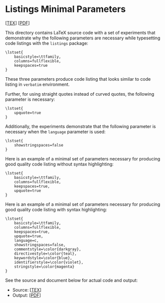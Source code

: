 Listings Minimal Parameters
===========================
[[TEX]] [[PDF]]

This directory contains LaTeX source code with a set of experiments that
demonstrate why the following parameters are necessary while typesetting
code listings with the `listings` package:

    \lstset{
        basicstyle=\ttfamily,
        columns=fullflexible,
        keepspaces=true
    }

These three parameters produce code listing that looks similar to code
listing in `verbatim` environment.

Further, for using straight quotes instead of curved quotes, the
following parameter is necessary:

    \lstset{
        upquote=true
    }

Additionally, the experiments demonstrate that the following parameter
is necessary when the `language` parameter is used:

    \lstset{
        showstringspaces=false
    }

Here is an example of a minimal set of parameters necessary for
producing good quality code listing without syntax highlighting:

    \lstset{
        basicstyle=\ttfamily,
        columns=fullflexible,
        keepspaces=true,
        upquote=true
    }

Here is an example of a minimal set of parameters necessary for
producing good quality code listing with syntax highlighting:

    \lstset{
        basicstyle=\ttfamily,
        columns=fullflexible,
        keepspaces=true,
        upquote=true,
        language=c,
        showstringspaces=false,
        commentstyle=\color{darkgray},
        directivestyle=\color{teal},
        keywordstyle=\color{blue},
        identifierstyle=\color{violet},
        stringstyle=\color{magenta}
    }

See the source and document below for actual code and output:

  - Source: [[TEX]]
  - Output: [[PDF]]

[TEX]: lst-min-params.tex
[PDF]: https://susam.github.io/blob/lab/tex/lst-min-params/lst-min-params.pdf
